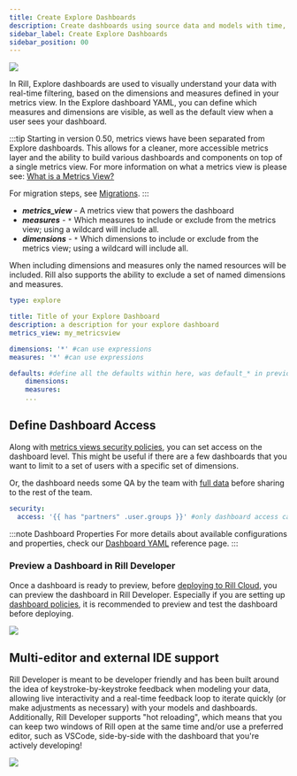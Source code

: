 ```yaml
---
title: Create Explore Dashboards
description: Create dashboards using source data and models with time, dimensions, and measures
sidebar_label: Create Explore Dashboards
sidebar_position: 00
---
```


<img src = '/img/build/dashboard/explore-dashboard.gif' class='rounded-gif' />
<br />

In Rill, Explore dashboards are used to visually understand your data with real-time filtering, based on the dimensions and measures defined in your metrics view. In the Explore dashboard YAML, you can define which measures and dimensions are visible, as well as the default view when a user sees your dashboard. 

:::tip
Starting in version 0.50, metrics views have been separated from Explore dashboards. This allows for a cleaner, more accessible metrics layer and the ability to build various dashboards and components on top of a single metrics view. For more information on what a metrics view is please see: [What is a Metrics View?](/home/concepts/metrics-layer)

For migration steps, see [Migrations](/other/v50-dashboard-changes#how-to-migrate-your-current-dashboards).
:::

* _**metrics_view**_ - A metrics view that powers the dashboard
* _**measures**_ - `*` Which measures to include or exclude from the metrics view; using a wildcard will include all.
* _**dimensions**_ - `*` Which dimensions to include or exclude from the metrics view; using a wildcard will include all.

When including dimensions and measures only the named resources will be included. 
Rill also supports the ability to exclude a set of named dimensions and measures.

```yaml
type: explore

title: Title of your Explore Dashboard
description: a description for your explore dashboard
metrics_view: my_metricsview

dimensions: '*' #can use expressions
measures: '*' #can use expressions

defaults: #define all the defaults within here, was default_* in previous dashboard YAML
    dimensions: 
    measures:
    ...
```

## Define Dashboard Access

Along with [metrics views security policies](/build/metrics-view/security), you can set access on the dashboard level. This might be useful if there are a few dashboards that you want to limit to a set of users with a specific set of dimensions. 

Or, the dashboard needs some QA by the team with [full data](/connect/templating) before sharing to the rest of the team.

```yaml
security:
  access: '{{ has "partners" .user.groups }}' #only dashboard access can be defined here, other security policies must be set on the metrics view
```


:::note Dashboard Properties
For more details about available configurations and properties, check our [Dashboard YAML](/reference/project-files/explore-dashboards) reference page.
:::

### Preview a Dashboard in Rill Developer
Once a dashboard is ready to preview, before [deploying to Rill Cloud](/deploy/deploy-dashboard), you can preview the dashboard in Rill Developer. Especially if you are setting up [dashboard policies](/build/metrics-view/security), it is recommended to preview and test the dashboard before deploying.

<img src = '/img/build/dashboard/preview-dashboard.png' class='rounded-gif' />
<br />


## Multi-editor and external IDE support

Rill Developer is meant to be developer friendly and has been built around the idea of keystroke-by-keystroke feedback when modeling your data, allowing live interactivity and a real-time feedback loop to iterate quickly (or make adjustments as necessary) with your models and dashboards. Additionally, Rill Developer supports "hot reloading", which means that you can keep two windows of Rill open at the same time and/or use a preferred editor, such as VSCode, side-by-side with the dashboard that you're actively developing!

<img src = 'https://cdn.rilldata.com/docs/release-notes/36_hot_reload.gif' class='rounded-gif' />
<br />